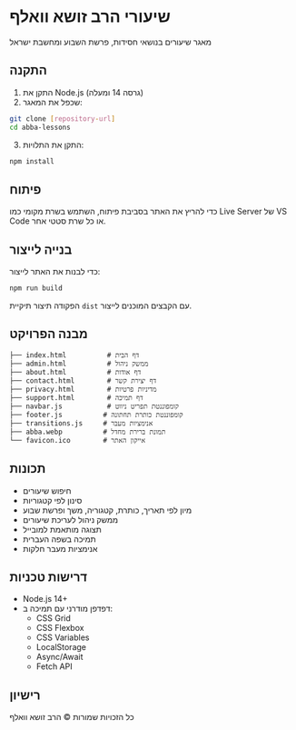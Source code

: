 # שיעורי הרב זושא וואלף

מאגר שיעורים בנושאי חסידות, פרשת השבוע ומחשבת ישראל

## התקנה

1. התקן את Node.js (גרסה 14 ומעלה)
2. שכפל את המאגר:
```bash
git clone [repository-url]
cd abba-lessons
```
3. התקן את התלויות:
```bash
npm install
```

## פיתוח

כדי להריץ את האתר בסביבת פיתוח, השתמש בשרת מקומי כמו Live Server של VS Code או כל שרת סטטי אחר.

## בנייה לייצור

כדי לבנות את האתר לייצור:

```bash
npm run build
```

הפקודה תיצור תיקיית `dist` עם הקבצים המוכנים לייצור.

## מבנה הפרויקט

```
├── index.html          # דף הבית
├── admin.html          # ממשק ניהול
├── about.html          # דף אודות
├── contact.html        # דף יצירת קשר
├── privacy.html        # מדיניות פרטיות
├── support.html        # דף תמיכה
├── navbar.js           # קומפוננטת תפריט ניווט
├── footer.js          # קומפוננטת כותרת תחתונה
├── transitions.js     # אנימציות מעבר
├── abba.webp          # תמונת ברירת מחדל
└── favicon.ico        # אייקון האתר
```

## תכונות

- חיפוש שיעורים
- סינון לפי קטגוריות
- מיון לפי תאריך, כותרת, קטגוריה, משך ופרשת שבוע
- ממשק ניהול לעריכת שיעורים
- תצוגה מותאמת למובייל
- תמיכה בשפה העברית
- אנימציות מעבר חלקות

## דרישות טכניות

- Node.js 14+
- דפדפן מודרני עם תמיכה ב:
  - CSS Grid
  - CSS Flexbox
  - CSS Variables
  - LocalStorage
  - Async/Await
  - Fetch API

## רישיון

כל הזכויות שמורות © הרב זושא וואלף 